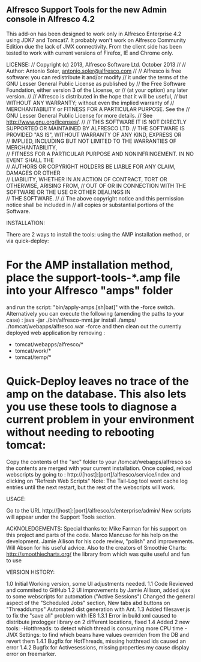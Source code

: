  Alfresco Support Tools for the new Admin console in Alfresco 4.2
 ----------------------------------------------------------------

This add-on has been designed to work only in Alfresco Enterprise 4.2 using JDK7 and Tomcat7.
It probably won't work on Alfresco Community Edition due the lack of JMX connectivity.
From the client side has been tested to work with current versions of Firefox, IE and Chrome only. 


LICENSE:
// Copyright (c) 2013, Alfresco Software Ltd. October 2013
//
// Author: Antonio Soler, antonio.soler@alfresco.com
//
// Alfresco is free software: you can redistribute it and/or modify
// it under the terms of the GNU Lesser General Public License as published by
// the Free Software Foundation, either version 3 of the License, or
// (at your option) any later version.
//
// Alfresco is distributed in the hope that it will be useful,
// but WITHOUT ANY WARRANTY; without even the implied warranty of
// MERCHANTABILITY or FITNESS FOR A PARTICULAR PURPOSE.  See the
// GNU Lesser General Public License for more details.
// See <http://www.gnu.org/licenses/>.
//
// THIS SOFTWARE IT IS NOT DIRECTLY SUPPORTED OR MAINTAINED BY ALFRESCO LTD.
// THE SOFTWARE IS PROVIDED "AS IS", WITHOUT WARRANTY OF ANY KIND, EXPRESS OR    
// IMPLIED, INCLUDING BUT NOT LIMITED TO THE WARRANTIES OF MERCHANTABILITY,       
// FITNESS FOR A PARTICULAR PURPOSE AND NONINFRINGEMENT. IN NO EVENT SHALL THE   
// AUTHORS OR COPYRIGHT HOLDERS BE LIABLE FOR ANY CLAIM, DAMAGES OR OTHER        
// LIABILITY, WHETHER IN AN ACTION OF CONTRACT, TORT OR OTHERWISE, ARISING FROM, 
// OUT OF OR IN CONNECTION WITH THE SOFTWARE OR THE USE OR OTHER DEALINGS IN      
// THE SOFTWARE.
//
// The above copyright notice and this permission notice shall be included in
// all copies or substantial portions of the Software.

INSTALLATION:

There are 2 ways to install the tools: using the AMP installation method,  or via quick-deploy:
# For the AMP installation method, place the support-tools-*.amp file into your Alfresco "amps" folder 
and run the script: "bin/apply-amps.[sh|bat]" with the -force switch.
Alternatively you can execute the following (amending the paths to your case) :
 java -jar ./bin/alfresco-mmt.jar install ./amps/ ./tomcat/webapps/alfresco.war -force
and then clean out the currently deployed web application by removing :
- tomcat/webapps/alfresco/*
- tomcat/work/*
- tomcat/temp/*

# Quick-Deploy leaves no trace of the amp on the database. This also lets you use these tools to diagnose a current problem in your environment without needing to  rebooting tomcat:

Copy the contents of the "src" folder to your /tomcat/webapps/alfresco so the contents are
merged with your current installation. Once copied, reload webscripts by going to :
http://[host]:[port]/alfresco/service/index
and clicking on "Refresh Web Scripts"
Note: The Tail-Log tool wont cache log entries until the next restart, but the rest of the webscripts will work.


USAGE:

Go to the URL http://[host]:[port]/alfresco/s/enterprise/admin/
New scripts will appear under the Support Tools section.

ACKNOLEDGEMENTS:
Special thanks to:
Mike Farman for his support on this project and parts of the code.
Marco Mancuso for his help on the development.
Jamie Allison for his code review, "polish" and improvements.
Will Abson for his useful advice.
Also to the creators of Smoothie Charts:
http://smoothiecharts.org/ the library from which was quite useful and fun to use

VERSION HISTORY:

1.0 Initial Working version, some UI adjustments needed.
1.1 Code Reviewed and commited to GitHub
1.2 UI improvements by Jamie Allison, added ajax to some webscripts for automation ("Active Sessions")
    Changed the general aspect of the "Scheduled Jobs" section, New tabs abd buttons on "Threaddumps"
    Automated dist generation with Ant.
1.3 Added filesaver.js to fix the "save all" problem with IE8
1.3.1 Error in build xml caused to distribute jmxlogger library on 2 different locations, fixed
1.4 Added 2 new tools:
     -Hotthreads: to detect which thread is consuming more CPU time
     -JMX Settings: to find which beans have values overriden from the DB and revert them
1.4.1 Bugfix for HotThreads, missing hotthread ids caused an error
1.4.2 Bugfix for Activesessions, missing properties my cause display error on freemarker.

     
